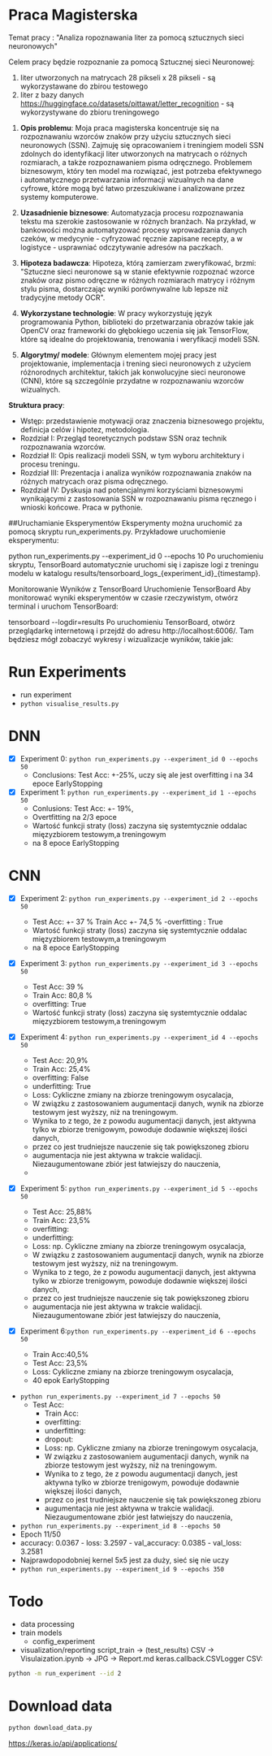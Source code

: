 # Praca Magisterska

Temat pracy : 
"Analiza ropoznawania liter za pomocą sztucznych sieci neuronowych" 

Celem pracy będzie rozpoznanie za pomocą Sztucznej sieci Neuronowej: 
1)	liter utworzonych na matrycach 28 pikseli x 28 pikseli -  są wykorzystawane do zbirou testowego 
2)	liter z bazy danych https://huggingface.co/datasets/pittawat/letter_recognition - są wykorzystywane do zbioru treningowego 

1. **Opis problemu**:
Moja praca magisterska koncentruje się na rozpoznawaniu wzorców znaków przy użyciu sztucznych sieci neuronowych (SSN). Zajmuję się opracowaniem i treningiem modeli SSN zdolnych do identyfikacji liter utworzonych na matrycach o różnych rozmiarach, a także rozpoznawaniem pisma odręcznego. Problemem biznesowym, który ten model ma rozwiązać, jest potrzeba efektywnego i automatycznego przetwarzania informacji wizualnych na dane cyfrowe, które mogą być łatwo przeszukiwane i analizowane przez systemy komputerowe.

2. **Uzasadnienie biznesowe**:
Automatyzacja procesu rozpoznawania tekstu ma szerokie zastosowanie w różnych branżach. Na przykład, w bankowości można automatyzować procesy wprowadzania danych czeków, w medycynie - cyfryzować ręcznie zapisane recepty, a w logistyce - usprawniać odczytywanie adresów na paczkach. 

3. **Hipoteza badawcza**:
Hipoteza, którą zamierzam zweryfikować, brzmi: "Sztuczne sieci neuronowe są w stanie efektywnie rozpoznać wzorce znaków oraz pismo odręczne w różnych rozmiarach matrycy i różnym stylu pisma, dostarczając wyniki porównywalne lub lepsze niż tradycyjne metody OCR".

4. **Wykorzystane technologie**:
W pracy wykorzystuję język programowania Python, biblioteki do przetwarzania obrazów takie jak OpenCV oraz frameworki do głębokiego uczenia się jak TensorFlow, które są idealne do projektowania, trenowania i weryfikacji modeli SSN.

5. **Algorytmy/ modele**:
Głównym elementem mojej pracy jest projektowanie, implementacja i trening sieci neuronowych z użyciem różnorodnych architektur, takich jak konwolucyjne sieci neuronowe (CNN), które są szczególnie przydatne w rozpoznawaniu wzorców wizualnych.

**Struktura pracy**:
- Wstęp: przedstawienie motywacji oraz znaczenia biznesowego projektu, definicja celów i hipotez, metodologia.
- Rozdział I: Przegląd teoretycznych podstaw SSN oraz technik rozpoznawania wzorców.
- Rozdział II: Opis realizacji modeli SSN, w tym wyboru architektury i procesu treningu.
- Rozdział III: Prezentacja i analiza wyników rozpoznawania znaków na różnych matrycach oraz pisma odręcznego.
- Rozdział IV: Dyskusja nad potencjalnymi korzyściami biznesowymi wynikającymi z zastosowania SSN w rozpoznawaniu pisma ręcznego i wnioski końcowe.
Praca w pythonie. 

##Uruchamianie Eksperymentów
Eksperymenty można uruchomić za pomocą skryptu run_experiments.py. Przykładowe uruchomienie eksperymentu:

python run_experiments.py --experiment_id 0 --epochs 10
Po uruchomieniu skryptu, TensorBoard automatycznie uruchomi się i zapisze logi z treningu modelu w katalogu
results/tensorboard_logs_{experiment_id}_{timestamp}.

Monitorowanie Wyników z TensorBoard
Uruchomienie TensorBoard
Aby monitorować wyniki eksperymentów w czasie rzeczywistym, otwórz terminal i uruchom TensorBoard:

tensorboard --logdir=results
Po uruchomieniu TensorBoard, otwórz przeglądarkę internetową i przejdź do adresu http://localhost:6006/. Tam będziesz
mógł zobaczyć wykresy i wizualizacje wyników, takie jak:

# Run Experiments

- run experiment
- `python visualise_results.py`

# DNN

- [x] Experiment 0: `python run_experiments.py --experiment_id 0 --epochs 50`
  - Conclusions: Test Acc: +-25%, uczy się ale jest overfitting i na 34 epoce EarlyStopping
- [x] Experiment 1: `python run_experiments.py --experiment_id 1 --epochs 50`
  - Conlusions: Test Acc: +- 19%,
  - Overtfitting na 2/3 epoce
  - Wartość funkcji straty (loss) zaczyna się systemtycznie oddalac mięzyzbiorem testowym,a treningowym
  - na 8 epoce EarlyStopping

# CNN

- [X] Experiment 2: `python run_experiments.py --experiment_id 2 --epochs 50`
  - Test Acc: +- 37 % Train Acc +- 74,5 %
    -overfitting : True
  - Wartość funkcji straty (loss) zaczyna się systemtycznie oddalac mięzyzbiorem testowym,a treningowym
  - na 8 epoce EarlyStopping
- [x] Experiment 3: `python run_experiments.py --experiment_id 3 --epochs 50`
  - Test Acc: 39 %
  - Train Acc: 80,8 %
  - overfitting: True
  - Wartość funkcji straty (loss) zaczyna się systemtycznie oddalac mięzyzbiorem testowym,a treningowym

- [x] Experiment 4: `python run_experiments.py --experiment_id 4 --epochs 50`
  - Test Acc: 20,9%
  - Train Acc: 25,4%
  - overfitting: False
  - underfitting: True
  - Loss: Cykliczne zmiany na zbiorze treningowym osycalacja,
  - W związku z zastosowaniem augumentacji danych, wynik na zbiorze testowym jest wyższy, niż na treningowym.
  - Wynika to z tego, że z powodu augumentacji danych, jest aktywna tylko w zbiorze trenigowym, powoduje dodawnie
    większej ilości danych,
  - przez co jest trudniejsze nauczenie się tak powiększoneg zbioru
  - augumentacja nie jest aktywna w trakcie walidacji. Niezaugumentowane zbiór jest łatwiejszy do nauczenia,
  -
- [x] Experiment 5: `python run_experiments.py --experiment_id 5 --epochs 50`
  - Test Acc: 25,88%
  - Train Acc: 23,5%
  - overfitting:
  - underfitting:
  - Loss: np. Cykliczne zmiany na zbiorze treningowym osycalacja,
  - W związku z zastosowaniem augumentacji danych, wynik na zbiorze testowym jest wyższy, niż na treningowym.
  - Wynika to z tego, że z powodu augumentacji danych, jest aktywna tylko w zbiorze trenigowym, powoduje dodawnie
    większej ilości danych,
  - przez co jest trudniejsze nauczenie się tak powiększoneg zbioru
  - augumentacja nie jest aktywna w trakcie walidacji. Niezaugumentowane zbiór jest łatwiejszy do nauczenia,
- [x] Experiment 6:`python run_experiments.py --experiment_id 6 --epochs 50`
  - Train Acc:40,5%
  - Test Acc: 23,5%
  - Loss: Cykliczne zmiany na zbiorze treningowym osycalacja,
  - 40 epok EarlyStopping
- `python run_experiments.py --experiment_id 7 --epochs 50`
  - Test Acc:
    - Train Acc:
    - overfitting:
    - underfitting:
    - dropout:
    - Loss: np. Cykliczne zmiany na zbiorze treningowym osycalacja,
    - W związku z zastosowaniem augumentacji danych, wynik na zbiorze testowym jest wyższy, niż na treningowym.
    - Wynika to z tego, że z powodu augumentacji danych, jest aktywna tylko w zbiorze trenigowym, powoduje dodawnie
      większej ilości danych,
    - przez co jest trudniejsze nauczenie się tak powiększoneg zbioru
    - augumentacja nie jest aktywna w trakcie walidacji. Niezaugumentowane zbiór jest łatwiejszy do nauczenia,
- `python run_experiments.py --experiment_id 8 --epochs 50`
- Epoch 11/50
- accuracy: 0.0367 - loss: 3.2597 - val_accuracy: 0.0385 - val_loss: 3.2581
- Najprawdopodobniej kernel 5x5 jest za duży, sieć się nie uczy
- `python run_experiments.py --experiment_id 9 --epochs 350`

# Todo

- data processing
- train models
  - config_experiment
- visualization/reporting
script_train -> (test_results) CSV -> Visulaization.ipynb -> JPG -> Report.md keras.callback.CSVLogger CSV:
```bash
python -m run_experiment --id 2
```

# Download data

```bash
python download_data.py
```

https://keras.io/api/applications/


